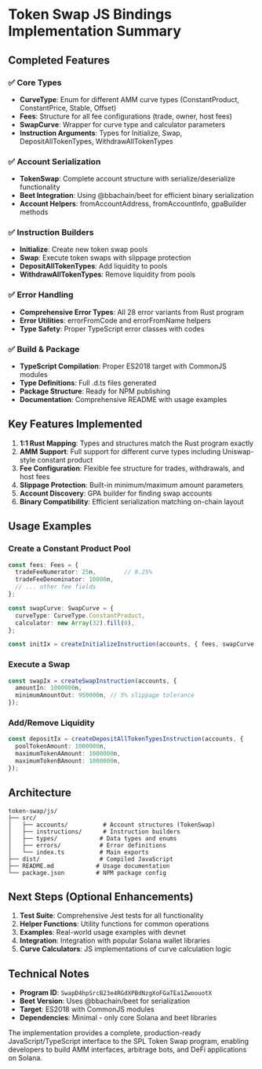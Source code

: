# Token Swap JS Bindings Implementation Summary

## Completed Features

### ✅ Core Types
- **CurveType**: Enum for different AMM curve types (ConstantProduct, ConstantPrice, Stable, Offset)
- **Fees**: Structure for all fee configurations (trade, owner, host fees)
- **SwapCurve**: Wrapper for curve type and calculator parameters
- **Instruction Arguments**: Types for Initialize, Swap, DepositAllTokenTypes, WithdrawAllTokenTypes

### ✅ Account Serialization
- **TokenSwap**: Complete account structure with serialize/deserialize functionality
- **Beet Integration**: Using @bbachain/beet for efficient binary serialization
- **Account Helpers**: fromAccountAddress, fromAccountInfo, gpaBuilder methods

### ✅ Instruction Builders
- **Initialize**: Create new token swap pools
- **Swap**: Execute token swaps with slippage protection
- **DepositAllTokenTypes**: Add liquidity to pools
- **WithdrawAllTokenTypes**: Remove liquidity from pools

### ✅ Error Handling
- **Comprehensive Error Types**: All 28 error variants from Rust program
- **Error Utilities**: errorFromCode and errorFromName helpers
- **Type Safety**: Proper TypeScript error classes with codes

### ✅ Build & Package
- **TypeScript Compilation**: Proper ES2018 target with CommonJS modules
- **Type Definitions**: Full .d.ts files generated
- **Package Structure**: Ready for NPM publishing
- **Documentation**: Comprehensive README with usage examples

## Key Features Implemented

1. **1:1 Rust Mapping**: Types and structures match the Rust program exactly
2. **AMM Support**: Full support for different curve types including Uniswap-style constant product
3. **Fee Configuration**: Flexible fee structure for trades, withdrawals, and host fees
4. **Slippage Protection**: Built-in minimum/maximum amount parameters
5. **Account Discovery**: GPA builder for finding swap accounts
6. **Binary Compatibility**: Efficient serialization matching on-chain layout

## Usage Examples

### Create a Constant Product Pool
```typescript
const fees: Fees = {
  tradeFeeNumerator: 25n,        // 0.25%
  tradeFeeDenominator: 10000n,
  // ... other fee fields
};

const swapCurve: SwapCurve = {
  curveType: CurveType.ConstantProduct,
  calculator: new Array(32).fill(0),
};

const initIx = createInitializeInstruction(accounts, { fees, swapCurve });
```

### Execute a Swap
```typescript
const swapIx = createSwapInstruction(accounts, {
  amountIn: 1000000n,
  minimumAmountOut: 950000n, // 5% slippage tolerance
});
```

### Add/Remove Liquidity
```typescript
const depositIx = createDepositAllTokenTypesInstruction(accounts, {
  poolTokenAmount: 1000000n,
  maximumTokenAAmount: 1000000n,
  maximumTokenBAmount: 1000000n,
});
```

## Architecture

```
token-swap/js/
├── src/
│   ├── accounts/          # Account structures (TokenSwap)
│   ├── instructions/      # Instruction builders
│   ├── types/            # Data types and enums
│   ├── errors/           # Error definitions
│   └── index.ts          # Main exports
├── dist/                 # Compiled JavaScript
├── README.md            # Usage documentation
└── package.json         # NPM package config
```

## Next Steps (Optional Enhancements)

1. **Test Suite**: Comprehensive Jest tests for all functionality
2. **Helper Functions**: Utility functions for common operations
3. **Examples**: Real-world usage examples with devnet
4. **Integration**: Integration with popular Solana wallet libraries
5. **Curve Calculators**: JS implementations of curve calculation logic

## Technical Notes

- **Program ID**: `SwapD4hpSrcB23e4RGdXPBdNzgXoFGaTEa1ZwoouotX`
- **Beet Version**: Uses @bbachain/beet for serialization
- **Target**: ES2018 with CommonJS modules
- **Dependencies**: Minimal - only core Solana and beet libraries

The implementation provides a complete, production-ready JavaScript/TypeScript interface to the SPL Token Swap program, enabling developers to build AMM interfaces, arbitrage bots, and DeFi applications on Solana.
